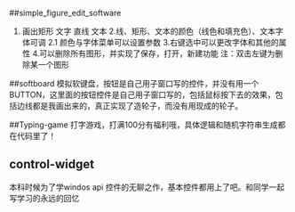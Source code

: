 ##simple_figure_edit_software
1. 画出矩形 文字 直线 文本
2.线、矩形、文本的颜色（线色和填充色）、文本字体可调
2.1 颜色与字体菜单可以设置参数
3.右键选中可以更改字体和其他的属性
4.可以删除所有图形，并实现了保存，打开，新建功能  注：双击左键为删除某一个图形

##softboard
   模拟软键盘，按钮是自己用子窗口写的控件，并没有用一个BUTTON，这里面的按钮控件是自己用子窗口写的，包括鼠标按下去的效果，包括边线都是我画出来的，真正实现了造轮子，而没有用现成的轮子。
   
##Typing-game
  打字游戏，打满100分有福利哦，具体逻辑和随机字符串生成都在代码里了！
  
## control-widget
  本科时候为了学windos api 控件的无聊之作，基本控件都用上了吧。和同学一起写学习的永远的回忆
